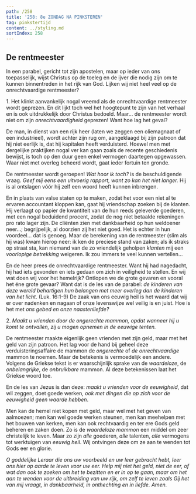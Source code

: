 ```yaml
---
path: /258
title: '258: 8e ZONDAG NA PINKSTEREN'
tag: pinkstertijd
content: ../styling.md
sortIndex: 258
---
```


## De rentmeester

In een parabel, gericht tot zijn apostelen, maar op ieder van ons toepasselijk, wijst Christus op de toeleg en de ijver die nodig zijn om te kunnen binnentreden in het rijk van God. Lijken wij niet heel veel op de onrechtvaardige rentmeester?

1\. Het klinkt aanvankelijk nogal vreemd als de onrechtvaardige rentmeester wordt geprezen. En dit lijkt toch wel het hoogtepunt te zijn van het verhaal en is ook uitdrukkelijk door Christus bedoeld. Maar... de rentmeester wordt niet om zijn _onrechtvaardigheid_ geprezen! Want hoe lag het geval?

De man, in dienst van een rijk heer (laten we zeggen een oliemagnaat of een industrieel), wordt achter zijn rug om, aangeklaagd bij zijn patroon dat hij niet eerlijk is, dat hij kapitalen heeft verduisterd. Hoewel men met dergelijke praktijken nogal ver kan gaan zoals de recente geschiedenis bewijst, is toch op den duur geen enkel vermogen daartegen opgewassen. Waar niet met overleg beheerd wordt, gaat ieder fortuin ten gronde.

De rentmeester wordt geroepen! _Wat hoor ik toch?_ is de beschuldigende vraag. _Geef mij eens een uitvoerig rapport, want zo kan het niet langer._ Hij is al ontslagen vóór hij zelf een woord heeft kunnen inbrengen.

En in plaats van valse staten op te maken, zodat het voor een niet al te ervaren accountant kloppen kan, gaat hij vriendschap zoeken bij de klanten. Hij verlaagt op papier de kwantiteit van de hun reeds geleverde goederen, met een nogal beduidend procent, zodat de nog niet betaalde rekeningen pro rato lager zijn. De cliënten zien met dankbaarheid op hun weldoener neer...; begrijpelijk, al doorzien zij het niet goed. Het is echter in hun voordeel... dat is genoeg. Maar de berekening van de rentmeester (slim als hij was) kwam hierop neer: ik ken de preciese stand van zaken; als ik straks op straat sta, kan niemand van de zo vriendelijk geholpen _klanten_ mij een _voorlopige betrekking_ weigeren. Ik zou immers te veel kunnen vertellen...

En de heer prees de onrechtvaardige rentmeester. Want hij had nagedacht, hij had iets gevonden en iets gedaan om zich in veiligheid te stellen. En wij wat doen wij voor het hemelrijk? Ontlopen we de grote gevaren en vooral het éne grote gevaar? Want dat is de les van de parabel: _de kinderen van deze wereld behartigen hun belangen met meer overleg dan de kinderen van het licht_. (Luk. 16:1-9) De zaak van ons eeuwig heil is het waard dat wij er over nadenken en nagaan of onze levenswijze wel veilig is en juist. Hoe is het met _ons gebed en onze naastenliefde?_

2\. _Maakt u vrienden door de ongerechte mammon, opdat wanneer hij u komt te ontvallen, zij u mogen opnemen in de eeuwige tenten._

De rentmeester maakte eigenlijk geen vrienden met zijn geld, maar met het geld van zijn patroon. Het lag voor de hand bij geheel deze verduisteringsaffaire de mammon de _ongerechte_ of _de onrechtvaardige_ mammon te noemen. Maar de betekenis is vermoedelijk een andere. Volgens de Griekse tekst is er waarschijnlijk sprake van de _waardeloze_, de _onbelangrijke_, de _onbruikbare_ mammon. Al deze betekenissen laat het Griekse woord toe.

En de les van Jezus is dan deze: _maakt u vrienden voor de eeuwigheid_, dat wil zeggen, doet goede werken, _ook met dingen die op zich voor de eeuwigheid geen waarde hebben_.

Men kan de hemel niet kopen met geld, maar wel met het geven van aalmoezen; men kan wel goede werken steunen, men kan meehelpen met het bouwen van kerken, men kan ook rechtvaardig en ter ere Gods geld beheren en zaken doen. Zo is de _waardeloze mammon_ een middel om zeer christelijk te leven. Maar zo zijn _alle_ goederen, _alle_ talenten, _alle_ vermogens tot werktuigen van _eeuwig heil_. Wij ontvingen deze om ze aan te wenden tot Gods eer en glorie.

_O goddelijke Leraar die ons uw voorbeeld en uw leer gebracht hebt, leer ons hier op aarde te leven voor uw eer. Help mij niet het geld, niet de eer, of wat dan ook te zoeken om het te bezitten en er in op te gaan, maar om het aan te wenden voor de uitbreiding van uw rijk, om zelf te leven zoals Gij het van mij vraagt, in dankbaarheid, in onthechting en in liefde. Amen._
